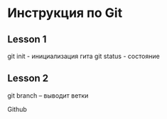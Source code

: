 # Инструкция по Git
## Lesson 1
git init - инициализация гита
git status - состояние

## Lesson 2
git branch – выводит ветки

Github
